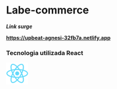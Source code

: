 <h1>Labe-commerce</h1>

<b><i>Link surge</b></i>

<b>https://upbeat-agnesi-32fb7a.netlify.app</b>

 ### Tecnologia utilizada React

<img align="center" alt="Vini-React" height="60" width="60" src="https://raw.githubusercontent.com/devicons/devicon/master/icons/react/react-original.svg">


